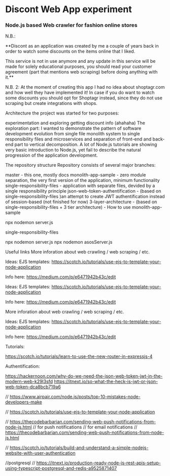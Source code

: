 # Discont Web App experiment

### Node.js based Web crawler for fashion online stores

N.B.:

\*\*Discont as an application was created by me a couple of years back in order to watch some discounts on the items online that I liked.

This service is not in use anymore and any update in this service will be made for solely educational purposes, you should read your customer agreement (part that mentions web scraping) before doing anything with it.\*\*

N.B. 2:
At the moment of creating this app I had no idea about shoptagr.com and how well they have implemented it! In case if you do want to watch some discounts you should opt for Shoptagr instead, since they do not use scraping but create integrations with shops.

Architecture
the project was started for two purposes:

experimentation and exploring
getting discount info (ahahaha)
The exploration part: I wanted to demonstrate the pattern of software development evolution from single file monolith system to single responsibility files and microservices and separation of front-end and back-end part to vertical decomposition. A lot of Node.js tutorials are showing very basic introduction to Node.js, yet fail to describe the natural progression of the application development.

The repository structure
Repository consists of several major branches:

master - this one, mostly docs
monolith-app-sample - zero module separation, the very first version of the application, minimum functionality
single-responsibility-files - application with separate files, devided by a single responsibility principle
json-web-token-authentification - (based on single-responsibility-files )an attempt to create JWT authentification instead of session-based (not finished for now)
3-layer-architecture - (based on single-responsibility-files + 3 tier architecture) -
How to use
monolith-app-sample

npx nodemon server.js

single-responsibility-files

npx nodemon server.js npx nodemon asosServer.js

Useful links
More inforation about web crawling / web scraping / etc.

Ideas: EJS templates: https://scotch.io/tutorials/use-ejs-to-template-your-node-application

Info here: https://medium.com/p/e6471942b43c/edit

Ideas: EJS templates: https://scotch.io/tutorials/use-ejs-to-template-your-node-application

Info here: https://medium.com/p/e6471942b43c/edit

More inforation about web crawling / web scraping / etc.

Ideas: EJS templates: https://scotch.io/tutorials/use-ejs-to-template-your-node-application

Info here: https://medium.com/p/e6471942b43c/edit

Tutorials:

https://scotch.io/tutorials/learn-to-use-the-new-router-in-expressjs-4

Authentification:

https://hackernoon.com/why-do-we-need-the-json-web-token-jwt-in-the-modern-web-k29l3sfd https://itnext.io/so-what-the-heck-is-jwt-or-json-web-token-dca8bcb719a6

// https://www.airpair.com/node.js/posts/top-10-mistakes-node-developers-make

// https://scotch.io/tutorials/use-ejs-to-template-your-node-application

// https://thecodebarbarian.com/sending-web-push-notifications-from-node-js.html
// for push notifications
// for email notifications
// https://thecodebarbarian.com/sending-web-push-notifications-from-node-js.html

// https://scotch.io/tutorials/build-and-understand-a-simple-nodejs-website-with-user-authentication

//postgresql
// https://itnext.io/production-ready-node-js-rest-apis-setup-using-typescript-postgresql-and-redis-a9525871407